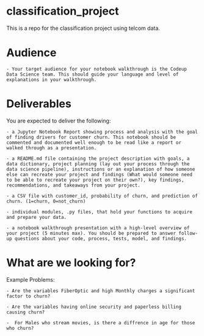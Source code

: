 # classification_project
This is a repo for the classification project using telcom data.


# Audience

    - Your target audience for your notebook walkthrough is the Codeup Data Science team. This should guide your language and level of explanations in your walkthrough.


# Deliverables

You are expected to deliver the following:

    - a Jupyter Notebook Report showing process and analysis with the goal of finding drivers for customer churn. This notebook should be commented and documented well enough to be read like a report or walked through as a presentation.

    - a README.md file containing the project description with goals, a data dictionary, project planning (lay out your process through the data science pipeline), instructions or an explanation of how someone else can recreate your project and findings (What would someone need to be able to recreate your project on their own?), key findings, recommendations, and takeaways from your project.

    - a CSV file with customer_id, probability of churn, and prediction of churn. (1=churn, 0=not_churn)

    - individual modules, .py files, that hold your functions to acquire and prepare your data.

    - a notebook walkthrough presentation with a high-level overview of your project (5 minutes max). You should be prepared to answer follow-up questions about your code, process, tests, model, and findings.


# What are we looking for? 

Example Problems: 

    - Are the variables FiberOptic and high Monthly charges a significant factor to churn?

    - Are the variables having online security and paperless billing causing churn?

    -  For Males who stream movies, is there a diffrence in age for those who churn?

